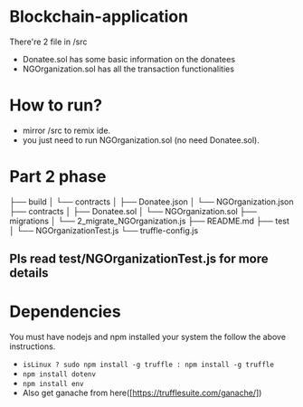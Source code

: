 # Blockchain-application

There're 2 file in /src 
- Donatee.sol has some basic information on the donatees
- NGOrganization.sol has all the transaction functionalities


# How to run?
- mirror /src to remix ide.
- you just need to run NGOrganization.sol (no need Donatee.sol).


# Part 2 phase

├── build
│   └── contracts
│       ├── Donatee.json
│       └── NGOrganization.json
├── contracts
│   ├── Donatee.sol
│   └── NGOrganization.sol
├── migrations
│   └── 2_migrate_NGOrganization.js
├── README.md
├── test
│   └── NGOrganizationTest.js
└── truffle-config.js


## Pls read test/NGOrganizationTest.js for more details

# Dependencies

You must have nodejs and npm installed your system the follow the above instructions.

- `isLinux ? sudo npm install -g truffle : npm install -g truffle` 
- `npm install dotenv`
- `npm install env`
- Also get ganache from here([https://trufflesuite.com/ganache/])